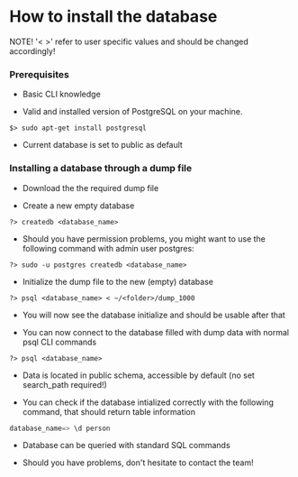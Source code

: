 # How to install the database

NOTE! '< >' refer to user specific values and should be changed accordingly!

### Prerequisites
- Basic CLI knowledge

- Valid and installed version of PostgreSQL on your machine.

```
$> sudo apt-get install postgresql
```

- Current database is set to public as default

### Installing a database through a dump file
- Download the the required dump file

- Create a new empty database

```
?> createdb <database_name>
```

- Should you have permission problems, you might want to use the following command with admin user postgres:

```
?> sudo -u postgres createdb <database_name>
```

- Initialize the dump file to the new (empty) database

```
?> psql <database_name> < ~/<folder>/dump_1000
```

- You will now see the database initialize and should be usable after that

- You can now connect to the database filled with dump data with normal psql CLI commands

```
?> psql <database_name>
```
 - Data is located in public schema, accessible by default (no set search_path required!)

 - You can check if the database intialized correctly with the following command, that should return table information

```sql
database_name=> \d person
```

- Database can be queried with standard SQL commands

- Should you have problems, don't hesitate to contact the team!


